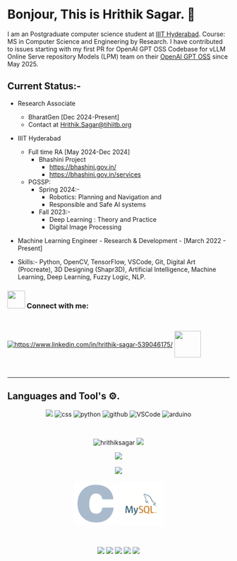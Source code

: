 # Bonjour, This is Hrithik Sagar. 👋
I am an Postgraduate computer science student at
[IIIT Hyderabad](https://www.iiit.ac.in). Course: MS in Computer Science
and Engineering by Research. 
I have contributed to issues starting with my first PR
for OpenAI GPT OSS Codebase for vLLM Online Serve repository
Models (LPM) team on their [OpenAI GPT OSS](https://github.com/openai/gpt-oss?tab=readme-ov-file#vllm) since May 2025.

## Current Status:-
- Research Associate
  - BharatGen [Dec 2024-Present]
  - Contact at Hrithik.Sagar@tihiitb.org
 
- IIIT Hyderabad
  - Full time RA [May 2024-Dec 2024]
    - Bhashini Project
      - https://bhashini.gov.in/
      - https://bhashini.gov.in/services
  - PGSSP:
    - Spring 2024:-
      - Robotics: Planning and Navigation and
      - Responsible and Safe AI systems 
    - Fall 2023:- 
      - Deep Learning : Theory and Practice
      - Digital Image Processing
     
- Machine Learning Engineer - Research & Development - [March 2022 - Present]
- Skills:- Python, OpenCV, TensorFlow, VSCode, Git, Digital Art (Procreate), 3D Designing (Shapr3D), Artificial Intelligence, Machine Learning, Deep Learning, Fuzzy Logic, NLP. 

<h3 align="left"><img src="https://blogs.missouristate.edu/polsci/files/2019/08/handshake1.gif" width="40" height="40"> Connect with me:</h3>
</div>
<br>
<p align="left">
<a href="https://www.linkedin.com/in/hrithik-sagar-539046175/" target="blank"><img align="center" src="https://cliply.co/wp-content/uploads/2021/02/372102050_LINKEDIN_ICON_TRANSPARENT_1080.gif" alt="https://www.linkedin.com/in/hrithik-sagar-539046175/" height="60" width="60" /></a>
<a href="https://www.instagram.com/hrithik.sagar/" target="blank"><img align="center" src="https://cliply.co/wp-content/uploads/2019/07/371907300_INSTAGRAM_ICON_TRANSPARENT_400.gif" height="60" width="60" /></a>
</p>
<br>

<hr>
<!-- <h2><b>Have a look at some of my works 👇 </b></h2> 
<ul>
  <li>🔗https://github.com/hrithiksagar/24-7-personal-nurse</li>
  <li>🔗https://github.com/hrithiksagar/Skin_cancer_detection</li>
  <li>🔗https://github.com/hrithiksagar/Mask-Detection-using-python-openCV</li>
  <li>🔗https://github.com/hrithiksagar/Neumonia-prediction</li>
  <li>🔗https://github.com/hrithiksagar/face_recognization_openCV</li>
  <li>🔗https://github.com/hrithiksagar/M1_Sudoku</li>
  <li>🔗https://github.com/hrithiksagar/Diseases-Detection-jlcpcb</li>
  </ul>
<hr> -->

<h2><b>Languages and Tool's ⚙️. </b></h2> 

<!-- Gifs found on GIPHY made by @devrock -->
<p align="center">
  <img alt-"html5" src="https://media.giphy.com/media/XAxylRMCdpbEWUAvr8/giphy.gif" width="100">
  <img alt="css" src="https://media.giphy.com/media/fsEaZldNC8A1PJ3mwp/giphy.gif" width="100">
  <img alt="python" src="https://i.giphy.com/media/LMt9638dO8dftAjtco/200.webp" width="100">
  <img alt="github" src="https://i.giphy.com/media/KzJkzjggfGN5Py6nkT/200.webp" width="100">
  <img alt="VSCode" src="https://i.giphy.com/media/IdyAQJVN2kVPNUrojM/200.webp" width="100">
  <img alt="arduino" src="https://media.giphy.com/media/mFDWuDppjQJjite6FS/giphy.gif" width="100">
</p>
<br>
<p align = "center"> <img src="https://github-readme-stats.vercel.app/api/top-langs?username=hrithiksagar&show_icons=true&locale=en&layout=compact" alt="hrithiksagar" />  <img  src = "https://github-readme-stats.vercel.app/api?username=hrithiksagar&show_icons=true&theme=radical&line_height=27">
</p>

<p align = "center">
 <img  src="https://github-readme-streak-stats.herokuapp.com/?user=hrithiksagar&show_icons=true&locale=en&layout=compact&theme=radical&line_height=0" />
</p> 

<p align = "center">
 <img src="https://activity-graph.herokuapp.com/graph?username=hrithiksagar&theme=redical">
</p> 


<p align="center">
<img alt="C" width="100px" src="https://raw.githubusercontent.com/github/explore/80688e429a7d4ef2fca1e82350fe8e3517d3494d/topics/c/c.png" />
<img alt="CPP" width="100px" src="https://raw.githubusercontent.com/github/explore/80688e429a7d4ef2fca1e82350fe8e3517d3494d/topics/mysql/mysql.png" />
</p>
<br>

<p align="center">
<img src="https://img.shields.io/badge/pandas%20-%23150458.svg?&style=for-the-badge&logo=pandas&logoColor=white" width="100"/>
<img src="https://img.shields.io/badge/adobe%20-%23FF0000.svg?&style=for-the-badge&logo=adobe&logoColor=white" width="100"/>
<img src="https://img.shields.io/badge/adobe%20photoshop%20-%2331A8FF.svg?&style=for-the-badge&logo=adobe%20photoshop&logoColor=white" width="100"/>
<img src="https://img.shields.io/badge/git%20-%23F05033.svg?&style=for-the-badge&logo=git&logoColor=white" width="100"/>
<img src="https://img.shields.io/badge/Jupyter%20-%23F37626.svg?&style=for-the-badge&logo=Jupyter&logoColor=white" width="100"/>
